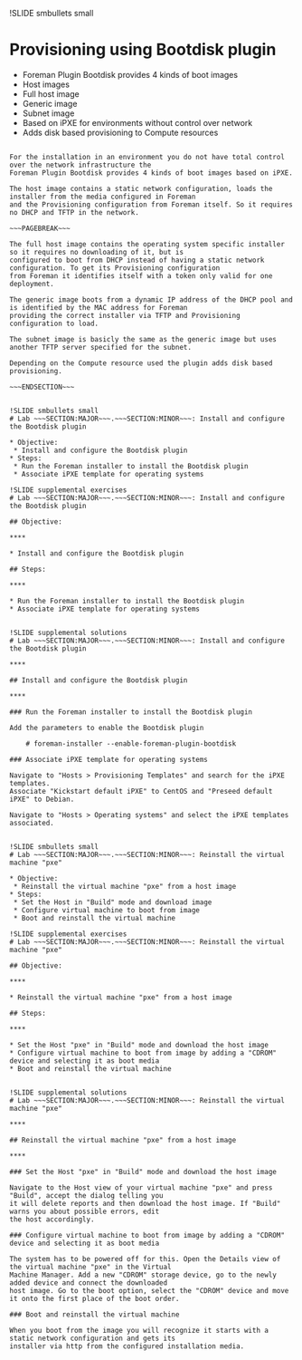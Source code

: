 !SLIDE smbullets small
# Provisioning using Bootdisk plugin

* Foreman Plugin Bootdisk provides 4 kinds of boot images
 * Host images
 * Full host image
 * Generic image
 * Subnet image
* Based on iPXE for environments without control over network
* Adds disk based provisioning to Compute resources

~~~SECTION:handouts~~~

For the installation in an environment you do not have total control over the network infrastructure the
Foreman Plugin Bootdisk provides 4 kinds of boot images based on iPXE.

The host image contains a static network configuration, loads the installer from the media configured in Foreman
and the Provisioning configuration from Foreman itself. So it requires no DHCP and TFTP in the network.

~~~PAGEBREAK~~~

The full host image contains the operating system specific installer so it requires no downloading of it, but is
configured to boot from DHCP instead of having a static network configuration. To get its Provisioning configuration
from Foreman it identifies itself with a token only valid for one deployment.

The generic image boots from a dynamic IP address of the DHCP pool and is identified by the MAC address for Foreman
providing the correct installer via TFTP and Provisioning configuration to load.

The subnet image is basicly the same as the generic image but uses another TFTP server specified for the subnet.

Depending on the Compute resource used the plugin adds disk based provisioning.

~~~ENDSECTION~~~


!SLIDE smbullets small
# Lab ~~~SECTION:MAJOR~~~.~~~SECTION:MINOR~~~: Install and configure the Bootdisk plugin

* Objective:
 * Install and configure the Bootdisk plugin
* Steps:
 * Run the Foreman installer to install the Bootdisk plugin
 * Associate iPXE template for operating systems

!SLIDE supplemental exercises
# Lab ~~~SECTION:MAJOR~~~.~~~SECTION:MINOR~~~: Install and configure the Bootdisk plugin

## Objective:

****

* Install and configure the Bootdisk plugin

## Steps:

****

* Run the Foreman installer to install the Bootdisk plugin
* Associate iPXE template for operating systems


!SLIDE supplemental solutions
# Lab ~~~SECTION:MAJOR~~~.~~~SECTION:MINOR~~~: Install and configure the Bootdisk plugin

****

## Install and configure the Bootdisk plugin

****

### Run the Foreman installer to install the Bootdisk plugin

Add the parameters to enable the Bootdisk plugin

    # foreman-installer --enable-foreman-plugin-bootdisk

### Associate iPXE template for operating systems

Navigate to "Hosts > Provisioning Templates" and search for the iPXE templates.
Associate "Kickstart default iPXE" to CentOS and "Preseed default iPXE" to Debian.

Navigate to "Hosts > Operating systems" and select the iPXE templates associated.


!SLIDE smbullets small
# Lab ~~~SECTION:MAJOR~~~.~~~SECTION:MINOR~~~: Reinstall the virtual machine "pxe"

* Objective:
 * Reinstall the virtual machine "pxe" from a host image
* Steps:
 * Set the Host in "Build" mode and download image
 * Configure virtual machine to boot from image
 * Boot and reinstall the virtual machine

!SLIDE supplemental exercises
# Lab ~~~SECTION:MAJOR~~~.~~~SECTION:MINOR~~~: Reinstall the virtual machine "pxe"

## Objective:

****

* Reinstall the virtual machine "pxe" from a host image

## Steps:

****

* Set the Host "pxe" in "Build" mode and download the host image
* Configure virtual machine to boot from image by adding a "CDROM" device and selecting it as boot media
* Boot and reinstall the virtual machine


!SLIDE supplemental solutions
# Lab ~~~SECTION:MAJOR~~~.~~~SECTION:MINOR~~~: Reinstall the virtual machine "pxe"

****

## Reinstall the virtual machine "pxe" from a host image

****

### Set the Host "pxe" in "Build" mode and download the host image

Navigate to the Host view of your virtual machine "pxe" and press "Build", accept the dialog telling you
it will delete reports and then download the host image. If "Build" warns you about possible errors, edit
the host accordingly.

### Configure virtual machine to boot from image by adding a "CDROM" device and selecting it as boot media

The system has to be powered off for this. Open the Details view of the virtual machine "pxe" in the Virtual
Machine Manager. Add a new "CDROM" storage device, go to the newly added device and connect the downloaded
host image. Go to the boot option, select the "CDROM" device and move it onto the first place of the boot order.

### Boot and reinstall the virtual machine

When you boot from the image you will recognize it starts with a static network configuration and gets its
installer via http from the configured installation media.
